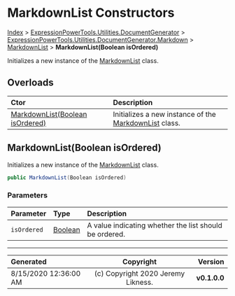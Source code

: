 ﻿# MarkdownList Constructors

[Index](../index.md) > [ExpressionPowerTools.Utilities.DocumentGenerator](ExpressionPowerTools.Utilities.DocumentGenerator.a.md) > [ExpressionPowerTools.Utilities.DocumentGenerator.Markdown](ExpressionPowerTools.Utilities.DocumentGenerator.Markdown.n.md) > [MarkdownList](ExpressionPowerTools.Utilities.DocumentGenerator.Markdown.MarkdownList.cs.md) > **MarkdownList(Boolean isOrdered)**

Initializes a new instance of the [MarkdownList](ExpressionPowerTools.Utilities.DocumentGenerator.Markdown.MarkdownList.cs.md) class.

## Overloads

| Ctor | Description |
| :-- | :-- |
| [MarkdownList(Boolean isOrdered)](#markdownlistboolean-isordered) | Initializes a new instance of the [MarkdownList](ExpressionPowerTools.Utilities.DocumentGenerator.Markdown.MarkdownList.cs.md) class. |

## MarkdownList(Boolean isOrdered)

Initializes a new instance of the [MarkdownList](ExpressionPowerTools.Utilities.DocumentGenerator.Markdown.MarkdownList.cs.md) class.

```csharp
public MarkdownList(Boolean isOrdered)
```

### Parameters

| Parameter | Type | Description |
| :-- | :-- | :-- |
| `isOrdered` | [Boolean](https://docs.microsoft.com/dotnet/api/system.boolean) | A value indicating whether the list should be ordered. |



---

| Generated | Copyright | Version |
| :-- | :-: | --: |
| 8/15/2020 12:36:00 AM | (c) Copyright 2020 Jeremy Likness. | **v0.1.0.0** |
